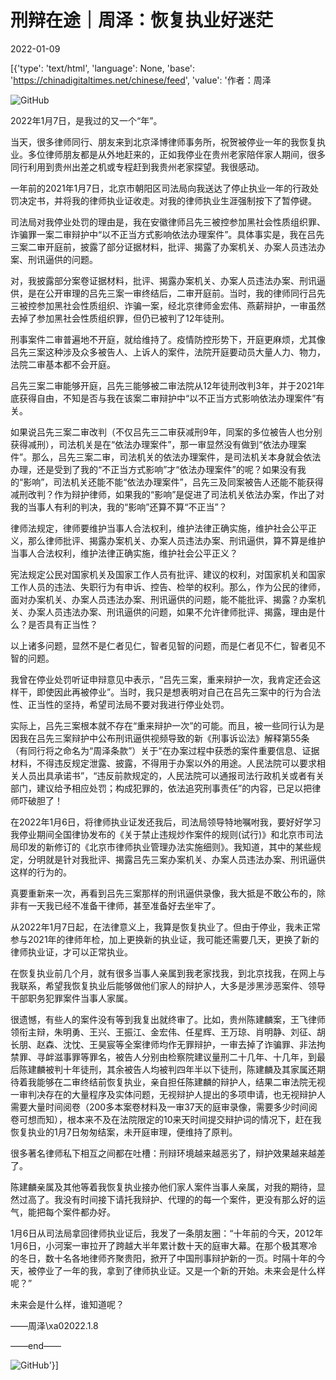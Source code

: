 # 刑辩在途｜周泽：恢复执业好迷茫

2022-01-09

[{'type': 'text/html', 'language': None, 'base': 'https://chinadigitaltimes.net/chinese/feed', 'value': '作者：周泽

![GitHub](https://chinadigitaltimes.net/chinese/files/2022/01/post-675569-61d9da958e020.)

2022年1月7日，是我过的又一个“年”。

当天，很多律师同行、朋友来到北京泽博律师事务所，祝贺被停业一年的我恢复执业。多位律师朋友都是从外地赶来的，正如我停业在贵州老家陪伴家人期间，很多同行利用到贵州出差之机或专程赶到我贵州老家探望。我很感动。

一年前的2021年1月7日，北京市朝阳区司法局向我送达了停止执业一年的行政处罚决定书，并将我的律师执业证收走。对我的律师执业生涯强制按下了暂停键。

司法局对我停业处罚的理由是，我在安徽律师吕先三被控参加黑社会性质组织罪、诈骗罪一案二审辩护中“以不正当方式影响依法办理案件”。具体事实是，我在吕先三案二审开庭前，披露了部分证据材料，批评、揭露了办案机关、办案人员违法办案、刑讯逼供的问题。

对，我披露部分案卷证据材料，批评、揭露办案机关、办案人员违法办案、刑讯逼供，是在公开审理的吕先三案一审终结后，二审开庭前。当时，我的律师同行吕先三被控参加黑社会性质组织、诈骗一案，经北京律师金宏伟、燕薪辩护，一审虽然去掉了参加黑社会性质组织罪，但仍已被判了12年徒刑。

刑事案件二审普遍地不开庭，就给维持了。疫情防控形势下，开庭更麻烦，尤其像吕先三案这种涉及众多被告人、上诉人的案件，法院开庭要动员大量人力、物力，法院二审基本都不会开庭。

吕先三案二审能够开庭，吕先三能够被二审法院从12年徒刑改判3年，并于2021年底获得自由，不知是否与我在该案二审辩护中“以不正当方式影响依法办理案件”有关。

如果说吕先三案二审改判（不仅吕先三二审获减刑9年，同案的多位被告人也分别获得减刑），司法机关是在“依法办理案件”，那一审显然没有做到“依法办理案件”。那么，吕先三案二审，司法机关的依法办理案件，是司法机关本身就会依法办理，还是受到了我的“不正当方式影响”才“依法办理案件”的呢？如果没有我的“影响”，司法机关还能不能“依法办理案件”，吕先三及同案被告人还能不能获得减刑改判？作为辩护律师，如果我的“影响”是促进了司法机关依法办案，作出了对我的当事人有利的判决，我的“影响”还算不算“不正当”？

律师法规定，律师要维护当事人合法权利，维护法律正确实施，维护社会公平正义，那么律师批评、揭露办案机关、办案人员违法办案、刑讯逼供，算不算是维护当事人合法权利，维护法律正确实施，维护社会公平正义？

宪法规定公民对国家机关及国家工作人员有批评、建议的权利，对国家机关和国家工作人员的违法、失职行为有申诉、控告、检举的权利。那么，作为公民的律师，面对办案机关、办案人员违法办案、刑讯逼供的问题，能不能批评、揭露？办案机关、办案人员违法办案、刑讯逼供的问题，如果不允许律师批评、揭露，理由是什么？是否具有正当性？

以上诸多问题，显然不是仁者见仁，智者见智的问题，而是仁者见不仁，智者见不智的问题。

我曾在停业处罚听证申辩意见中表示，“吕先三案，重来辩护一次，我肯定还会这样干，即使因此再被停业”。当时，我只是想表明对自己在吕先三案中的行为合法性、正当性的坚持，希望司法局不要对我进行停业处罚。

实际上，吕先三案根本就不存在“重来辩护一次”的可能。而且，被一些同行认为是因我在吕先三案辩护中公布刑讯逼供视频导致的新《刑事诉讼法》解释第55条（有同行将之命名为“周泽条款”）关于“在办案过程中获悉的案件重要信息、证据材料，不得违反规定泄露、披露，不得用于办案以外的用途。人民法院可以要求相关人员出具承诺书”，“违反前款规定的，人民法院可以通报司法行政机关或者有关部门，建议给予相应处罚；构成犯罪的，依法追究刑事责任”的内容，已足以把律师吓破胆了！

在2022年1月6日，将律师执业证发还我后，司法局领导特地嘱咐我，要好好学习我停业期间全国律协发布的《关于禁止违规炒作案件的规则(试行)》和北京市司法局印发的新修订的《北京市律师执业管理办法实施细则》。我知道，其中的某些规定，分明就是针对我批评、揭露吕先三案办案机关、办案人员违法办案、刑讯逼供这样的行为的。

真要重新来一次，再看到吕先三案那样的刑讯逼供录像，我大抵是不敢公布的，除非有一天我已经不准备干律师，甚至准备好去坐牢了。

从2022年1月7日起，在法律意义上，我算是恢复执业了。但由于停业，我未正常参与2021年的律师年检，加上更换新的执业证，我可能还需要几天，更换了新的律师执业证，才可以正常执业。

在恢复执业前几个月，就有很多当事人亲属到我老家找我，到北京找我，在网上与我联系，希望我恢复执业后能够做他们家人的辩护人，大多是涉黑涉恶案件、领导干部职务犯罪案件当事人家属。

很遗憾，有些人的案件没有等到我复出就终审了。比如，贵州陈建麟案，王飞律师领衔主辩，朱明勇、王兴、王振江、金宏伟、任星辉、王万琼、肖明静、刘征、胡长朋、赵森、沈忱、王昊宸等全案律师均作无罪辩护，一审去掉了诈骗罪、非法拘禁罪、寻衅滋事罪等罪名，被告人分别由检察院建议量刑二十几年、十几年，到最后陈建麟被判十年徒刑，其余被告人均被判四年半以下徒刑，陈建麟及其家属还期待着我能够在二审终结前恢复执业，亲自担任陈建麟的辩护人，结果二审法院无视一审判决存在的大量程序及实体问题，无视辩护人提出的多项申请，也无视辩护人需要大量时间阅卷（200多本案卷材料及一审37天的庭审录像，需要多少时间阅卷可想而知），根本来不及在法院限定的10来天时间提交辩护词的情况下，赶在我恢复执业的1月7日匆匆结案，未开庭审理，便维持了原判。

很多著名律师私下相互之间都在吐槽：刑辩环境越来越恶劣了，辩护效果越来越差了。

陈建麟亲属及其他等着我恢复执业接办他们家人案件当事人亲属，对我的期待，显然过高了。我没有时间接下请托我辩护、代理的的每一个案件，更没有那么好的运气，能把每个案件都办好。

1月6日从司法局拿回律师执业证后，我发了一条朋友圈：“十年前的今天，2012年1月6日，小河案一审拉开了跨越大半年累计数十天的庭审大幕。在那个极其寒冷的冬日，数十名各地律师齐聚贵阳，掀开了中国刑事辩护新的一页。时隔十年的今天，被停业了一年的我，拿到了律师执业证。又是一个新的开始。未来会是什么样呢？”

未来会是什么样，谁知道呢？

——周泽\xa02022.1.8

——end——

![GitHub](https://chinadigitaltimes.net/chinese/files/2022/01/post-675569-61d9da9594665.)'}]